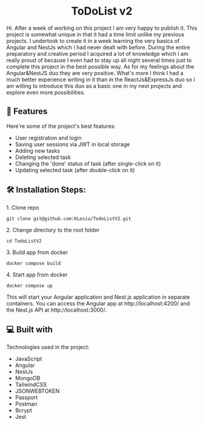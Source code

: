<h1 align="center" id="title">ToDoList v2</h1>

<p id="description">Hi. After a week of working on this project I am very happy to publish it. This project is somewhat unique in that it had a time limit unlike my previous projects. I undertook to create it in a week learning the very basics of Angular and NestJs which I had never dealt with before. During the entire preparatory and creative period I acquired a lot of knowledge which I am really proud of because I even had to stay up all night several times just to complete this project in the best possible way. As for my feelings about the Angular&amp;NestJS duo they are very positive. What's more I think I had a much better experience writing in it than in the ReactJs&amp;ExpressJs duo so I am willing to introduce this duo as a basic one in my next projects and explore even more possibilities.</p>

  
  
<h2>🧐 Features</h2>

Here're some of the project's best features:

*   User registration and login
*   Saving user sessions via JWT in local storage
*   Adding new tasks
*   Deleting selected task
*   Changing the 'done' status of task (after single-click on it)
*   Updating selected task (after double-click on it)

<h2>🛠️ Installation Steps:</h2>

<p>1. Clone repo</p>

```
git clone git@github.com:KLesiu/TodoListV2.git
```

<p>2. Change directory to the root folder</p>

```
cd TodoListV2
```

<p>3. Build app from docker</p>

```
docker compose build
```

<p>4. Start app from docker</p>

```
docker compose up
```

This will start your Angular application and Nest.js application in separate containers. You can access the Angular app at http://localhost:4200/ and the Nest.js API at http://localhost:3000/.

  
  
<h2>💻 Built with</h2>

Technologies used in the project:

*   JavaScript
*   Angular
*   NestJs
*   MongoDB
*   TailwindCSS
*   JSONWEBTOKEN
*   Passport
*   Postman
*   Bcrypt
*   Jest